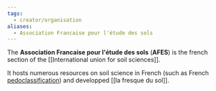 ```yaml
---
tags:
  - creator/organisation
aliases:
  - Association Francaise pour l'étude des sols
---
```


The **Association Francaise pour l'étude des sols** (**AFES**) is the french section of the [[International union for soil sciences]]. 

It hosts numerous resources on soil science in French (such as French [pedoclassification](https://www.afes.fr/les-sols/referentiel-pedologique/)) and developped [[la fresque du sol]].
